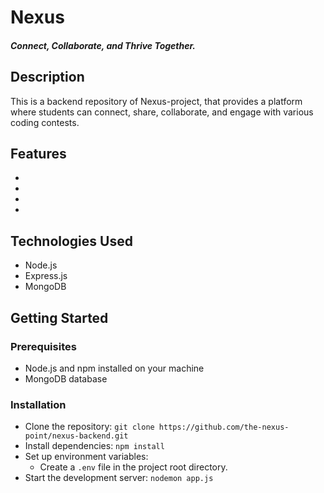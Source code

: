 # Nexus

##### Connect, Collaborate, and Thrive Together.

## Description

This is a backend repository of Nexus-project, that provides a platform where students can connect, share, collaborate, and engage with various coding contests.

## Features

- 
- 
- 
- 

## Technologies Used

- Node.js
- Express.js
- MongoDB

## Getting Started

### Prerequisites

- Node.js and npm installed on your machine
- MongoDB database

### Installation

- Clone the repository: `git clone https://github.com/the-nexus-point/nexus-backend.git`
- Install dependencies: `npm install`
- Set up environment variables:
  - Create a `.env` file in the project root directory.
  <!-- - Add the required environment variables following the `.env.example` file. -->
- Start the development server: `nodemon app.js`
